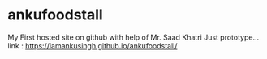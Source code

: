 # ankufoodstall
My First hosted site on github with help of Mr. Saad Khatri
Just prototype...
link : https://iamankusingh.github.io/ankufoodstall/
